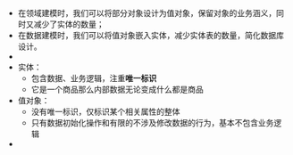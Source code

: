 - 在领域建模时，我们可以将部分对象设计为值对象，保留对象的业务涵义，同时又减少了实体的数量；
- 在数据建模时，我们可以将值对象嵌入实体，减少实体表的数量，简化数据库设计。
-
- 实体：
	- 包含数据、业务逻辑，注重**唯一标识**
	- 它是一个商品那么内部数据无论变成什么都是商品
- 值对象：
	- 没有唯一标识，仅标识某个相关属性的整体
	- 只有数据初始化操作和有限的不涉及修改数据的行为，基本不包含业务逻辑
-